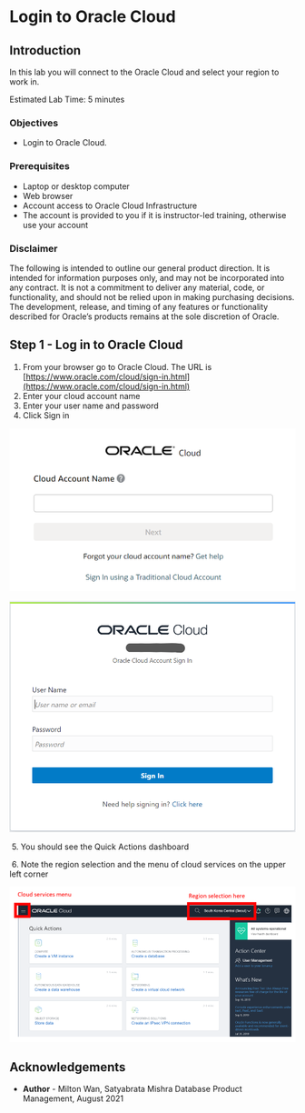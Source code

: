 # Login to Oracle Cloud #

## Introduction

In this lab you will connect to the Oracle Cloud and select your region to work in.

Estimated Lab Time: 5 minutes

### Objectives

* Login to Oracle Cloud.

### Prerequisites

* Laptop or desktop computer
* Web browser
* Account access to Oracle Cloud Infrastructure
* The account is provided to you if it is instructor-led training, otherwise use your account

### Disclaimer
The following is intended to outline our general product direction. It is intended for information purposes only, and may not be incorporated into any contract. It is not a commitment to deliver any material, code, or functionality, and should not be relied upon in making purchasing decisions. The development, release, and timing of any features or functionality described for Oracle’s products remains at the sole discretion of Oracle.


## Step 1 - Log in to Oracle Cloud ##

1. From your browser go to Oracle Cloud. The URL is [https://www.oracle.com/cloud/sign-in.html](https://www.oracle.com/cloud/sign-in.html)
2. Enter your cloud account name
3. Enter your user name and password
4. Click Sign in


![](./images/cloud-sign-in.png)

![](./images/username-signin.png)


​	5. You should see the Quick Actions dashboard

​	6. Note the region selection and the menu of cloud services on the upper left corner

![](./images/menu-and-region-selection.png)



## Acknowledgements ##

- **Author** - Milton Wan, Satyabrata Mishra Database Product Management, August 2021

